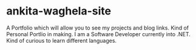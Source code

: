 # ankita-waghela-site
A Portfolio which will allow you to see my projects and blog links.
Kind of Personal Portlio in making.
I am a Software Developer currently into .NET. Kind of curious to learn different languages.
